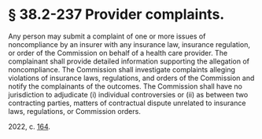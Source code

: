 # § 38.2-237 Provider complaints.

<p>Any person may submit a complaint of one or more issues of noncompliance by an insurer with any insurance law, insurance regulation, or order of the Commission on behalf of a health care provider. The complainant shall provide detailed information supporting the allegation of noncompliance. The Commission shall investigate complaints alleging violations of insurance laws, regulations, and orders of the Commission and notify the complainants of the outcomes. The Commission shall have no jurisdiction to adjudicate (i) individual controversies or (ii) as between two contracting parties, matters of contractual dispute unrelated to insurance laws, regulations, or Commission orders.</p><p>2022, c. <a href='http://lis.virginia.gov/cgi-bin/legp604.exe?221+ful+CHAP0164'>164</a>.</p>